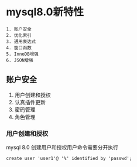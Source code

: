 # mysql8.0新特性

	1. 账户安全
 	2. 优化索引
 	3. 通用表达式
 	4. 窗口函数
 	5. InnoDB增强
 	6. JSON增强

## 账户安全

1. 用户创建和授权
2. 认真插件更新
3. 密码管理
4. 角色管理

### 用户创建和授权

mysql 8.0 创建用户和授权用户命令需要分开执行

```mysql
create user 'user1'@ '%' identified by 'passwd';
```

